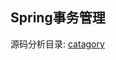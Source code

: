 ## Spring事务管理

源码分析目录: [catagory](https://github.com/jiange2/transactionmanagerlearn/blob/master/note/catagory.md)

